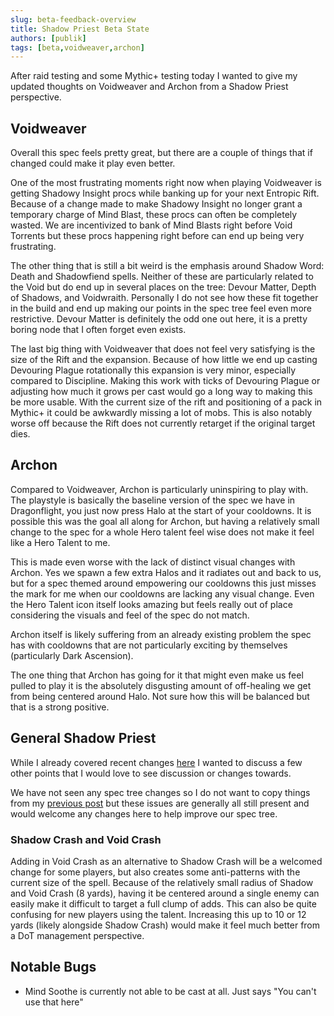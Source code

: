 ```yaml
---
slug: beta-feedback-overview
title: Shadow Priest Beta State
authors: [publik]
tags: [beta,voidweaver,archon]
---
```


After raid testing and some Mythic+ testing today I wanted to give my updated thoughts on Voidweaver and Archon from a Shadow Priest perspective.

## Voidweaver
Overall this spec feels pretty great, but there are a couple of things that if changed could make it play even better.

One of the most frustrating moments right now when playing Voidweaver is getting Shadowy Insight procs while banking up for your next Entropic Rift. Because of a change made to make Shadowy Insight no longer grant a temporary charge of Mind Blast, these procs can often be completely wasted. We are incentivized to bank of Mind Blasts right before Void Torrents but these procs happening right before can end up being very frustrating.

The other thing that is still a bit weird is the emphasis around Shadow Word: Death and Shadowfiend spells. Neither of these are particularly related to the Void but do end up in several places on the tree: Devour Matter, Depth of Shadows, and Voidwraith. Personally I do not see how these fit together in the build and end up making our points in the spec tree feel even more restrictive. Devour Matter is definitely the odd one out here, it is a pretty boring node that I often forget even exists.

The last big thing with Voidweaver that does not feel very satisfying is the size of the Rift and the expansion. Because of how little we end up casting Devouring Plague rotationally this expansion is very minor, especially compared to Discipline. Making this work with ticks of Devouring Plague or adjusting how much it grows per cast would go a long way to making this be more usable. With the current size of the rift and positioning of a pack in Mythic+ it could be awkwardly missing a lot of mobs. This is also notably worse off because the Rift does not currently retarget if the original target dies.

## Archon
Compared to Voidweaver, Archon is particularly uninspiring to play with. The playstyle is basically the baseline version of the spec we have in Dragonflight, you just now press Halo at the start of your cooldowns. It is possible this was the goal all along for Archon, but having a relatively small change to the spec for a whole Hero talent feel wise does not make it feel like a Hero Talent to me. 

This is made even worse with the lack of distinct visual changes with Archon. Yes we spawn a few extra Halos and it radiates out and back to us, but for a spec themed around empowering our cooldowns this just misses the mark for me when our cooldowns are lacking any visual change. Even the Hero Talent icon itself looks amazing but feels really out of place considering the visuals and feel of the spec do not match.

Archon itself is likely suffering from an already existing problem the spec has with cooldowns that are not particularly exciting by themselves (particularly Dark Ascension).

The one thing that Archon has going for it that might even make us feel pulled to play it is the absolutely disgusting amount of off-healing we get from being centered around Halo. Not sure how this will be balanced but that is a strong positive.

## General Shadow Priest

While I already covered recent changes [here](https://us.forums.blizzard.com/en/wow/t/feedback-priests/1870412/91) I wanted to discuss a few other points that I would love to see discussion or changes towards.

We have not seen any spec tree changes so I do not want to copy things from my [previous post](https://us.forums.blizzard.com/en/wow/t/shadow-priest-dragonflight-feedback/1819255) but these issues are generally all still present and would welcome any changes here to help improve our spec tree.

### Shadow Crash and Void Crash
Adding in Void Crash as an alternative to Shadow Crash will be a welcomed change for some players, but also creates some anti-patterns with the current size of the spell. Because of the relatively small radius of Shadow and Void Crash (8 yards), having it be centered around a single enemy can easily make it difficult to target a full clump of adds. This can also be quite confusing for new players using the talent. Increasing this up to 10 or 12 yards (likely alongside Shadow Crash) would make it feel much better from a DoT management perspective.

## Notable Bugs
- Mind Soothe is currently not able to be cast at all. Just says "You can't use that here"